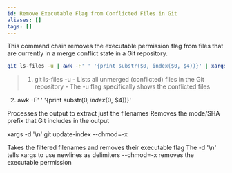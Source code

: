 ```yaml
---
id: Remove Executable Flag from Conflicted Files in Git
aliases: []
tags: []
---
```


This command chain removes the executable permission flag from files that are currently in a merge conflict state in a Git repository.

```bash
git ls-files -u | awk -F' ' '{print substr($0, index($0, $4))}' | xargs -d '\n' git update-index --chmod=-x
```

> 1. git ls-files -u
    - Lists all unmerged (conflicted) files in the Git repository
    - The -u flag specifically shows the conflicted files
 2. awk -F' ' '{print substr($0, index($0, $4))}'

Processes the output to extract just the filenames
Removes the mode/SHA prefix that Git includes in the output


xargs -d '\n' git update-index --chmod=-x

Takes the filtered filenames and removes their executable flag
The -d '\n' tells xargs to use newlines as delimiters
--chmod=-x removes the executable permission
